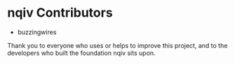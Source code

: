 nqiv Contributors
=================

* buzzingwires <buzzingwires at outlook dot com>

Thank you to everyone who uses or helps to improve this project, and to the developers who built the foundation nqiv sits upon.
